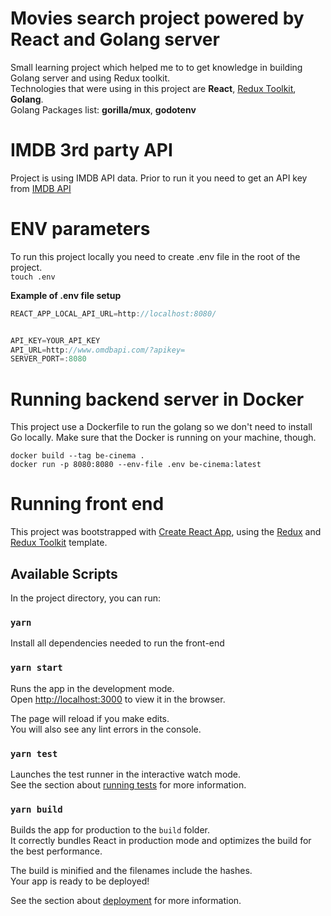 # Movies search project powered by React and Golang server

Small learning project which helped me to to get knowledge in building Golang server and using Redux toolkit.<br />
Technologies that were using in this project are **React**, [Redux Toolkit](https://redux-toolkit.js.org/), **Golang**.<br />
Golang Packages list: **gorilla/mux**, **godotenv**

# IMDB 3rd party API

Project is using IMDB API data. Prior to run it you need to get an API key from [IMDB API](http://www.omdbapi.com/#usage)

# ENV parameters

To run this project locally you need to create .env file in the root of the project.<br/>
`touch .env`

**Example of .env file setup**

```javascript
REACT_APP_LOCAL_API_URL=http://localhost:8080/


API_KEY=YOUR_API_KEY
API_URL=http://www.omdbapi.com/?apikey=
SERVER_PORT=:8080
```

# Running backend server in Docker

This project use a Dockerfile to run the golang so we don't need to install Go locally. Make sure that the Docker is running on your machine, though.

`docker build --tag be-cinema .`<br />
`docker run -p 8080:8080 --env-file .env be-cinema:latest`

# Running front end

This project was bootstrapped with [Create React App](https://github.com/facebook/create-react-app), using the [Redux](https://redux.js.org/) and [Redux Toolkit](https://redux-toolkit.js.org/) template.

## Available Scripts

In the project directory, you can run:

### `yarn`

Install all dependencies needed to run the front-end

### `yarn start`

Runs the app in the development mode.<br />
Open [http://localhost:3000](http://localhost:3000) to view it in the browser.

The page will reload if you make edits.<br />
You will also see any lint errors in the console.

### `yarn test`

Launches the test runner in the interactive watch mode.<br />
See the section about [running tests](https://facebook.github.io/create-react-app/docs/running-tests) for more information.

### `yarn build`

Builds the app for production to the `build` folder.<br />
It correctly bundles React in production mode and optimizes the build for the best performance.

The build is minified and the filenames include the hashes.<br />
Your app is ready to be deployed!

See the section about [deployment](https://facebook.github.io/create-react-app/docs/deployment) for more information.
